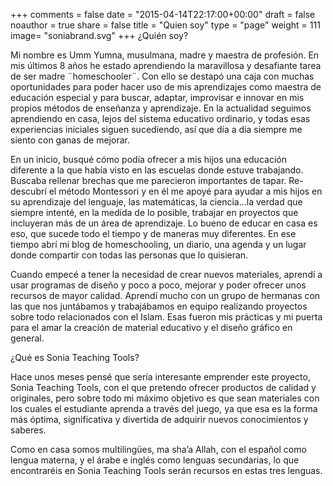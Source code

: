 +++
comments = false
date = "2015-04-14T22:17:00+00:00"
draft = false
noauthor = true
share = false
title = "Quien soy"
type = "page"
weight = 111
image= "soniabrand.svg"
+++
¿Quién soy?

Mi nombre es Umm Yumna, musulmana, madre y maestra de profesión. En mis últimos 8 años he estado aprendiendo la maravillosa y  desafiante tarea de ser madre ¨homeschooler¨. Con ello se destapó una caja con muchas oportunidades para poder hacer uso de mis aprendizajes como maestra de educación especial y para buscar, adaptar, improvisar e innovar en mis propios métodos de enseñanza y aprendizaje. En la actualidad seguimos aprendiendo en casa, lejos del sistema educativo ordinario, y todas esas experiencias iniciales siguen sucediendo, así que día a día siempre me siento con ganas de mejorar.

En un inicio, busqué cómo podía ofrecer a mis hijos una educación diferente a la que había visto en las escuelas donde estuve trabajando. Buscaba rellenar brechas que me parecieron importantes de tapar. Re-descubrí el método Montessori y en él me apoyé para ayudar a mis hijos en su aprendizaje del lenguaje, las matemáticas, la ciencia...la verdad que siempre intenté, en la medida de lo posible, trabajar en proyectos que incluyeran más de un área de aprendizaje. Lo bueno de educar en casa es eso, que sucede todo el tiempo y de maneras muy diferentes. En ese tiempo abrí mi blog de homeschooling, un diario, una agenda y un lugar donde compartir con todas las personas que lo quisieran.

Cuando empecé a tener la necesidad de crear nuevos materiales, aprendí a usar programas de diseño y poco a poco, mejorar y poder ofrecer unos recursos de mayor calidad. Aprendí mucho con un grupo de hermanas con las que nos juntábamos y trabajábamos en equipo realizando proyectos sobre todo relacionados con el Islam. Esas fueron mis prácticas y mi puerta para  el amar la creación de material educativo y el diseño gráfico en general.

¿Qué es Sonia Teaching Tools?

Hace unos meses pensé que sería interesante emprender este proyecto, Sonia Teaching Tools, con el que pretendo ofrecer productos de calidad y originales, pero sobre todo mi máximo objetivo es que sean materiales con los cuales  el estudiante aprenda a través del juego, ya que esa es la forma más óptima, significativa y divertida de adquirir nuevos conocimientos y saberes.

Como en casa somos multilingües, ma sha’a Allah, con el español como lengua materna, y el árabe e inglés como lenguas secundarias, lo que encontraréis en Sonia Teaching Tools serán recursos en estas tres lenguas.